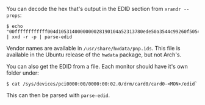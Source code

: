 You can decode the hex that's output in the EDID section from `xrandr --props`:

```
$ echo "00ffffffffffff004d1053140000000028190104a52313780ede50a3544c99260f5054000000010101010101010101010101010101011a3680a070381f40302035005ac210000018000000000000000000000000000000000000000000fe00313230334d814c513135364d31000000000002410328001200000a010a2020004a" | xxd -r -p | parse-edid
```

Vendor names are available in `/usr/share/hwdata/pnp.ids`. This file is 
available in the Ubuntu release of the `hwdata` package, but not Arch's.

You can also get the EDID from a file. Each monitor should have it's own 
folder under:

```
$ cat /sys/devices/pci0000:00/0000:00:02.0/drm/card0/card0-<MON>/edid`
```

This can then be parsed with `parse-edid`.
